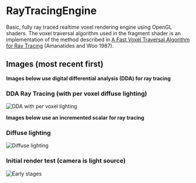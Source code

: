 # RayTracingEngine
Basic, fully ray traced realtime voxel rendering engine using OpenGL shaders. The voxel traversal algorithm used in the fragment shader is an implementation of the method described in [A Fast Voxel Traversal Algorithm for Ray Tracing](http://citeseerx.ist.psu.edu/viewdoc/download?doi=10.1.1.42.3443&rep=rep1&type=pdf) (Amanatides and Woo 1987).

## Images (most recent first)

**Images below use digital differential analysis (DDA) for ray tracing**

### DDA Ray Tracing (with per voxel diffuse lighting)
![DDA with per voxel lighting](https://raw.githubusercontent.com/armytricks/RayTracingEngine/master/scr_diffuse_pervoxel_untextured.png)

**Images below use an incremented scalar for ray tracing**

### Diffuse lighting
![Diffuse lighting](https://raw.githubusercontent.com/armytricks/RayTracingEngine/master/scr_diffuse_untextured.png)

### Initial render test (camera is light source)
![Early stages](https://raw.githubusercontent.com/armytricks/RayTracingEngine/master/scr_untextured.png)
